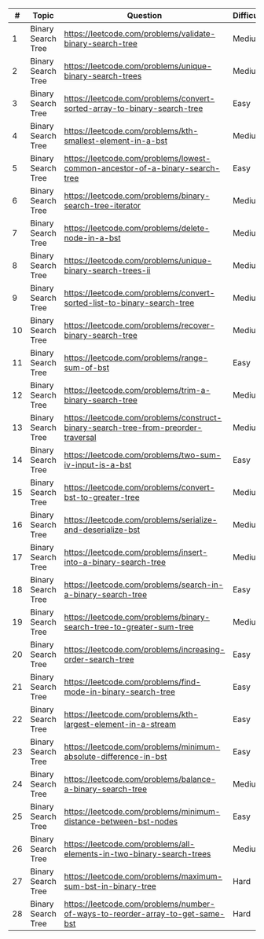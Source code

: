 | #  | Topic              | Question                                                                           | Difficulty |
|----|--------------------|------------------------------------------------------------------------------------|------------|
| 1  | Binary Search Tree | https://leetcode.com/problems/validate-binary-search-tree                          | Medium     |
| 2  | Binary Search Tree | https://leetcode.com/problems/unique-binary-search-trees                           | Medium     |
| 3  | Binary Search Tree | https://leetcode.com/problems/convert-sorted-array-to-binary-search-tree           | Easy       |
| 4  | Binary Search Tree | https://leetcode.com/problems/kth-smallest-element-in-a-bst                        | Medium     |
| 5  | Binary Search Tree | https://leetcode.com/problems/lowest-common-ancestor-of-a-binary-search-tree       | Easy       |
| 6  | Binary Search Tree | https://leetcode.com/problems/binary-search-tree-iterator                          | Medium     |
| 7  | Binary Search Tree | https://leetcode.com/problems/delete-node-in-a-bst                                 | Medium     |
| 8  | Binary Search Tree | https://leetcode.com/problems/unique-binary-search-trees-ii                        | Medium     |
| 9  | Binary Search Tree | https://leetcode.com/problems/convert-sorted-list-to-binary-search-tree            | Medium     |
| 10 | Binary Search Tree | https://leetcode.com/problems/recover-binary-search-tree                           | Medium     |
| 11 | Binary Search Tree | https://leetcode.com/problems/range-sum-of-bst                                     | Easy       |
| 12 | Binary Search Tree | https://leetcode.com/problems/trim-a-binary-search-tree                            | Medium     |
| 13 | Binary Search Tree | https://leetcode.com/problems/construct-binary-search-tree-from-preorder-traversal | Medium     |
| 14 | Binary Search Tree | https://leetcode.com/problems/two-sum-iv-input-is-a-bst                            | Easy       |
| 15 | Binary Search Tree | https://leetcode.com/problems/convert-bst-to-greater-tree                          | Medium     |
| 16 | Binary Search Tree | https://leetcode.com/problems/serialize-and-deserialize-bst                        | Medium     |
| 17 | Binary Search Tree | https://leetcode.com/problems/insert-into-a-binary-search-tree                     | Medium     |
| 18 | Binary Search Tree | https://leetcode.com/problems/search-in-a-binary-search-tree                       | Easy       |
| 19 | Binary Search Tree | https://leetcode.com/problems/binary-search-tree-to-greater-sum-tree               | Medium     |
| 20 | Binary Search Tree | https://leetcode.com/problems/increasing-order-search-tree                         | Easy       |
| 21 | Binary Search Tree | https://leetcode.com/problems/find-mode-in-binary-search-tree                      | Easy       |
| 22 | Binary Search Tree | https://leetcode.com/problems/kth-largest-element-in-a-stream                      | Easy       |
| 23 | Binary Search Tree | https://leetcode.com/problems/minimum-absolute-difference-in-bst                   | Easy       |
| 24 | Binary Search Tree | https://leetcode.com/problems/balance-a-binary-search-tree                         | Medium     |
| 25 | Binary Search Tree | https://leetcode.com/problems/minimum-distance-between-bst-nodes                   | Easy       |
| 26 | Binary Search Tree | https://leetcode.com/problems/all-elements-in-two-binary-search-trees              | Medium     |
| 27 | Binary Search Tree | https://leetcode.com/problems/maximum-sum-bst-in-binary-tree                       | Hard       |
| 28 | Binary Search Tree | https://leetcode.com/problems/number-of-ways-to-reorder-array-to-get-same-bst      | Hard       |
